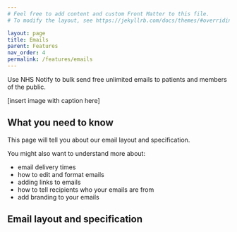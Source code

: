 ```yaml
---
# Feel free to add content and custom Front Matter to this file.
# To modify the layout, see https://jekyllrb.com/docs/themes/#overriding-theme-defaults

layout: page
title: Emails
parent: Features
nav_order: 4
permalink: /features/emails
---
```


Use NHS Notify to bulk send free unlimited emails to patients and members of the public.

[insert image with caption here]

## What you need to know

This page will tell you about our email layout and specification.

You might also want to understand more about:

- email delivery times
- how to edit and format emails
- adding links to emails
- how to tell recipients who your emails are from
- add branding to your emails

## Email layout and specification
